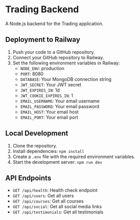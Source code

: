 # Trading Backend

A Node.js backend for the Trading application.

## Deployment to Railway

1. Push your code to a GitHub repository.
2. Connect your GitHub repository to Railway.
3. Set the following environment variables in Railway:
   - `NODE_ENV`: production
   - `PORT`: 8080
   - `DATABASE`: Your MongoDB connection string
   - `JWT_SECRET`: Your JWT secret
   - `JWT_EXPIRES_IN`: 1d
   - `JWT_COOKIE_EXPIRES_IN`: 1
   - `EMAIL_USERNAME`: Your email username
   - `EMAIL_PASSWORD`: Your email password
   - `EMAIL_HOST`: Your email host
   - `EMAIL_PORT`: Your email port

## Local Development

1. Clone the repository.
2. Install dependencies: `npm install`
3. Create a `.env` file with the required environment variables.
4. Start the development server: `npm run dev`

## API Endpoints

- `GET /api/health`: Health check endpoint
- `GET /api/users`: Get all users
- `GET /api/courses`: Get all courses
- `GET /api/social`: Get all social media links
- `GET /api/testimonials`: Get all testimonials

